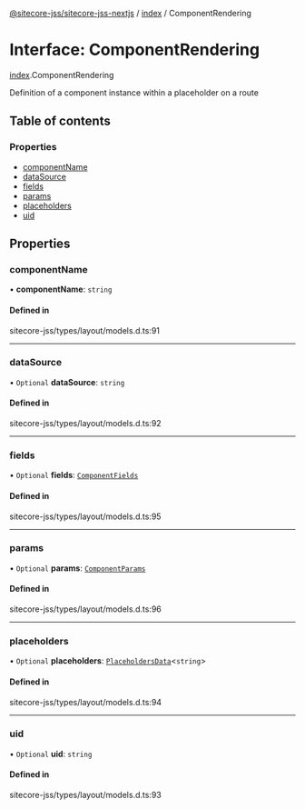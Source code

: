 [@sitecore-jss/sitecore-jss-nextjs](../README.md) / [index](../modules/index.md) / ComponentRendering

# Interface: ComponentRendering

[index](../modules/index.md).ComponentRendering

Definition of a component instance within a placeholder on a route

## Table of contents

### Properties

- [componentName](index.ComponentRendering.md#componentname)
- [dataSource](index.ComponentRendering.md#datasource)
- [fields](index.ComponentRendering.md#fields)
- [params](index.ComponentRendering.md#params)
- [placeholders](index.ComponentRendering.md#placeholders)
- [uid](index.ComponentRendering.md#uid)

## Properties

### componentName

• **componentName**: `string`

#### Defined in

sitecore-jss/types/layout/models.d.ts:91

___

### dataSource

• `Optional` **dataSource**: `string`

#### Defined in

sitecore-jss/types/layout/models.d.ts:92

___

### fields

• `Optional` **fields**: [`ComponentFields`](index.ComponentFields.md)

#### Defined in

sitecore-jss/types/layout/models.d.ts:95

___

### params

• `Optional` **params**: [`ComponentParams`](index.ComponentParams.md)

#### Defined in

sitecore-jss/types/layout/models.d.ts:96

___

### placeholders

• `Optional` **placeholders**: [`PlaceholdersData`](../modules/index.md#placeholdersdata)<`string`\>

#### Defined in

sitecore-jss/types/layout/models.d.ts:94

___

### uid

• `Optional` **uid**: `string`

#### Defined in

sitecore-jss/types/layout/models.d.ts:93
